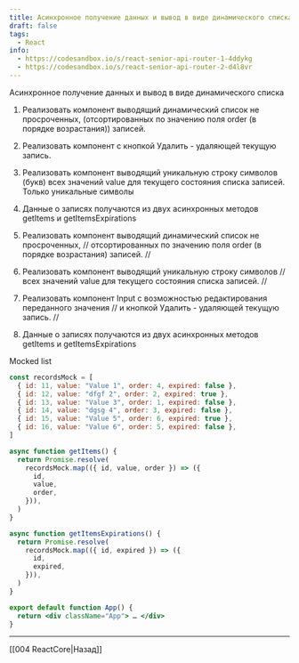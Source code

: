 ```yaml
---
title: Асинхронное получение данных и вывод в виде динамического списка?
draft: false
tags:
  - React
info:
  - https://codesandbox.io/s/react-senior-api-router-1-4ddykg
  - https://codesandbox.io/s/react-senior-api-router-2-d4l8vr
---
```

Асинхронное получение данных и вывод в виде динамического списка

1. Реализовать компонент выводящий динамический список не просроченных, (отсортированных по значению поля order (в порядке возрастания)) записей.
2. Реализовать компонент с кнопкой Удалить - удаляющей текущую запись.
3. Реализовать компонент выводящий уникальную строку символов (букв) всех значений value для текущего состояния списка записей. Только уникальные символы
4. Данные о записях получаются из двух асинхронных методов getItems и getItemsExpirations

5. Реализовать компонент выводящий динамический список не просроченных, // отсортированных по значению поля order (в порядке возрастания) записей. //
6. Реализовать компонент выводящий уникальную строку символов // всех значений value для текущего состояния списка записей. //
7. Реализовать компонент Input с возможностью редактирования переданного значения // и кнопкой Удалить - удаляющей текущую запись. //
8. Данные о записях получаются из двух асинхронных методов getItems и getItemsExpirations

Mocked list

```jsx
const recordsMock = [
  { id: 11, value: "Value 1", order: 4, expired: false },
  { id: 12, value: "dfgf 2", order: 2, expired: true },
  { id: 13, value: "Value 3", order: 1, expired: false },
  { id: 14, value: "dgsg 4", order: 3, expired: false },
  { id: 15, value: "Value 5", order: 6, expired: true },
  { id: 16, value: "Value 6", order: 5, expired: false },
]

async function getItems() {
  return Promise.resolve(
    recordsMock.map(({ id, value, order }) => ({
      id,
      value,
      order,
    })),
  )
}

async function getItemsExpirations() {
  return Promise.resolve(
    recordsMock.map(({ id, expired }) => ({
      id,
      expired,
    })),
  )
}

export default function App() {
  return <div className="App"> … </div>
}
```

---

[[004 ReactCore|Назад]]